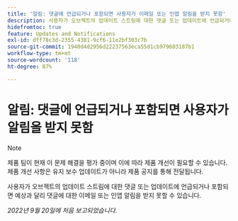 ```yaml
---
title: '알림: 댓글에 언급되거나 포함되면 사용자가 이메일 또는 인앱 알림을 받지 못함'
description: 사용자가 오브젝트의 업데이트 스트림에 대한 댓글 또는 업데이트에 언급되거나 포함되면 예상과 달리 댓글에 대한 이메일 또는 인앱 알림을 받지 못할 수 있습니다.
hidefromtoc: true
feature: Updates and Notifications
exl-id: dff78c3d-2355-4381-9cf6-11e2bf303c7b
source-git-commit: 1940d4d2956d22237563eca55d1cb979603187b1
workflow-type: tm+mt
source-wordcount: '118'
ht-degree: 87%

---
```


# 알림: 댓글에 언급되거나 포함되면 사용자가 알림을 받지 못함

>[!NOTE]
>
>제품 팀이 현재 이 문제 해결을 평가 중이며 이에 따라 제품 개선이 필요할 수 있습니다. 제품 개선 사항은 유지 보수 업데이트가 아니라 제품 공지를 통해 전달됩니다.

사용자가 오브젝트의 업데이트 스트림에 대한 댓글 또는 업데이트에 언급되거나 포함되면 예상과 달리 댓글에 대한 이메일 또는 인앱 알림을 받지 못할 수 있습니다.

_2022년 9월 20일에 처음 보고되었습니다._

<!--CHECK ME - NO VIEWS APRIL-JUNE 2025-->
